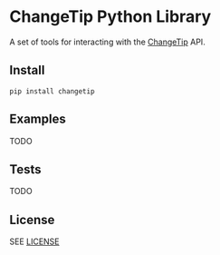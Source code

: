 # ChangeTip Python Library
A set of tools for interacting with the [ChangeTip](https://www.changetip.com) API.

## Install

`pip install changetip`

## Examples
TODO

## Tests
TODO

## License
SEE [LICENSE](LICENSE)